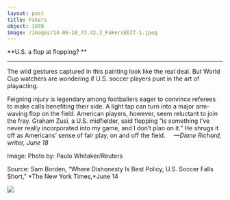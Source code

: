 ```yaml
---
layout: post
title: Fakers
object: 1978
image: /images/14-06-18_73.42.3_FakersEDIT-1.jpeg
---
```

**U.S. a flop at flopping? **

****

The wild gestures captured in this painting look like the real deal. But World Cup watchers are wondering if U.S. soccer players punt in the art of playacting.

Feigning injury is legendary among footballers eager to convince referees to make calls benefiting their side. A light tap can turn into a major arm-waving flop on the field. American players, however, seem reluctant to join the fray. Graham Zusi, a U.S. midfielder, said flopping “is something I’ve never really incorporated into my game, and I don’t plan on it.” He shrugs it off as Americans’ sense of fair play, on and off the field.     *—Diane Richard, writer, June 18*

Image: Photo by: Paulo Whitaker/Reuters 

Source: Sam Borden, “Where Dishonesty Is Best Policy, U.S. Soccer Falls Short,” *The New York Times,*June 14

![]({{siteurl.base}}/images/14-06-18_73.42.3_FakersEDIT-1.jpeg)
